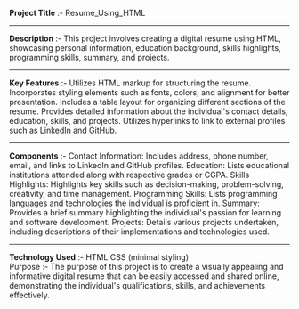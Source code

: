 <b>Project Title</b> :-  Resume_Using_HTML
<br>
<hr>
<b>Description</b> :-  This project involves creating a digital resume using HTML, showcasing personal information, education background, skills highlights, programming skills, summary, and projects.
<br>
<hr>
<b>Key Features</b> :-
Utilizes HTML markup for structuring the resume.
Incorporates styling elements such as fonts, colors, and alignment for better presentation.
Includes a table layout for organizing different sections of the resume.
Provides detailed information about the individual's contact details, education, skills, and projects.
Utilizes hyperlinks to link to external profiles such as LinkedIn and GitHub.
<br>
<hr>
<b>Components</b> :-
Contact Information: Includes address, phone number, email, and links to LinkedIn and GitHub profiles.
Education: Lists educational institutions attended along with respective grades or CGPA.
Skills Highlights: Highlights key skills such as decision-making, problem-solving, creativity, and time management.
Programming Skills: Lists programming languages and technologies the individual is proficient in.
Summary: Provides a brief summary highlighting the individual's passion for learning and software development.
Projects: Details various projects undertaken, including descriptions of their implementations and technologies used.
<br>
<hr>
<b>Technology Used</b> :-
HTML
CSS (minimal styling)
<br>
Purpose :- The purpose of this project is to create a visually appealing and informative digital resume that can be easily accessed and shared online, demonstrating the individual's qualifications, skills, and achievements effectively.
